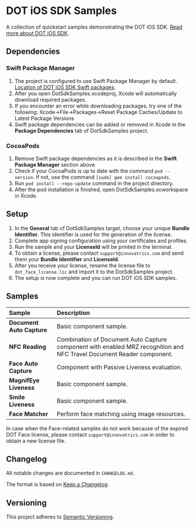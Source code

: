 # DOT iOS SDK Samples

A collection of quickstart samples demonstrating the DOT iOS SDK. [Read more about DOT iOS SDK](https://developers.innovatrics.com/digital-onboarding/technical/ios-development/).

## Dependencies

### Swift Package Manager
1. The project is configured to use Swift Package Manager by default. [Location of DOT iOS SDK Swift packages](https://github.com/innovatrics/dot-ios-sdk-spm.git).
1. After you open DotSdkSamples.xcodeproj, Xcode will automatically download required packages.
1. If you encounter an error while downloading packages, try one of the following: Xcode->File->Packages->Reset Package Caches/Update to Latest Package Versions 
1. Swift package dependencies can be added or removed in Xcode in the **Package Dependencies** tab of DotSdkSamples project.

### CocoaPods
1. Remove Swift package dependencies as it is described in the **Swift Package Manager** section above.
1. Check if your CocoaPods is up to date with the command `pod --version`. If not, use the command `[sudo] gem install cocoapods`.
1. Run `pod install --repo-update` command in the project directory.
1. After the pod installation is finished, open DotSdkSamples.xcworkspace in Xcode.

## Setup

1. In the **General** tab of DotSdkSamples target, choose your unique **Bundle Identifier**. This identifier is used for the generation of the license.
1. Complete app signing configuration using your certificates and profiles.
1. Run the sample and your **LicenseId** will be printed in the terminal.
1. To obtain a license, please contact `support@innovatrics.com` and send them your **Bundle Identifier** and **LicenseId**.
1. After you receive your license, rename the license file to `dot_face_license.lic` and import it to the DotSdkSamples project.
1. The setup is now complete and you can run DOT iOS SDK samples.

## Samples

| Sample                    | Description                                                                                                           |
|:--------------------------|:----------------------------------------------------------------------------------------------------------------------|
| **Document Auto Capture** | Basic component sample.                                                                                               |
| **NFC Reading**           | Combination of Document Auto Capture component with enabled MRZ recognition and NFC Travel Document Reader component. |
| **Face Auto Capture**     | Component with Passive Liveness evaluation.                                                                           |
| **MagnifEye Liveness**    | Basic component sample.                                                                                               |
| **Smile Liveness**        | Basic component sample.                                                                                               |
| **Face Matcher**          | Perform face matching using image resources.                                                                          |

In case when the Face-related samples do not work because of the expired DOT Face license, please contact `support@innovatrics.com` in order to obtain a new license file.

## Changelog

All notable changes are documented in `CHANGELOG.md`.

The format is based on [Keep a Changelog](https://keepachangelog.com/en/1.0.0/).

## Versioning

This project adheres to [Semantic Versioning](https://semver.org/spec/v2.0.0.html).
